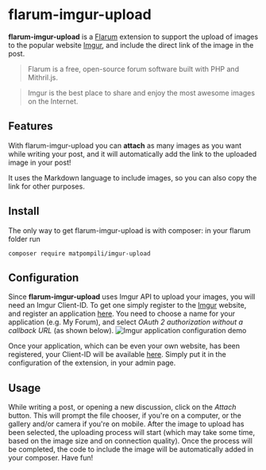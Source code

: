 # flarum-imgur-upload
**flarum-imgur-upload** is a [Flarum](https://github.com/flarum/flarum/) extension to support the upload of images to the popular website [Imgur](https://imgur.com/), and include the direct link of the image in the post.

>Flarum is a free, open-source forum software built with PHP and Mithril.js.

>Imgur is the best place to share and enjoy the most awesome images on the Internet.

## Features
With flarum-imgur-upload you can **attach** as many images as you want while writing your post, and it will automatically add the link to the uploaded image in your post!

It uses the Markdown language to include images, so you can also copy the link for other purposes.

## Install
The only way to get flarum-imgur-upload is with composer: in your flarum folder run
  ```
  composer require matpompili/imgur-upload
  ```

## Configuration
Since **flarum-imgur-upload** uses Imgur API to upload your images, you will need an Imgur Client-ID. To get one simply register to the [Imgur](https://imgur.com/) website, and register an application [here](https://api.imgur.com/oauth2/addclient).
You need to choose a name for your application (e.g. My Forum), and select *OAuth 2 authorization without a callback URL* (as shown below).
![Imgur application configuration demo](https://i.imgur.com/WIcoUHW.png)

Once your application, which can be even your own website, has been registered, your Client-ID will be available [here](https://imgur.com/account/settings/apps). Simply put it in the configuration of the extension, in your admin page.

## Usage
While writing a post, or opening a new discussion, click on the *Attach* button. This will prompt the file chooser, if you're on a computer, or the gallery and/or camera if you're on mobile. After the image to upload has been selected, the uploading process will start (which may take some time, based on the image size and on connection quality). Once the process will be completed, the code to include the image will be automatically added in your composer. Have fun!
